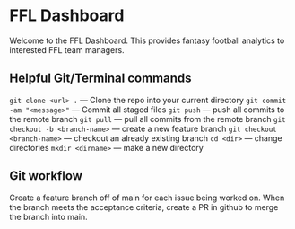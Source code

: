 # FFL Dashboard

Welcome to the FFL Dashboard. This provides fantasy football analytics to interested FFL team managers.

## Helpful Git/Terminal commands

`git clone <url> .` — Clone the repo into your current directory
`git commit -am "<message>"` — Commit all staged files
`git push` — push all commits to the remote branch
`git pull` — pull all commits from the remote branch
`git checkout -b <branch-name>` — create a new feature branch
`git checkout <branch-name>` — checkout an already existing branch
`cd <dir>` — change directories
`mkdir <dirname>` — make a new directory

## Git workflow

Create a feature branch off of main for each issue being worked on. When the branch meets the acceptance criteria, create a PR in github to merge the branch into main.